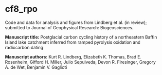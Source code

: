 # cf8_rpo
Code and data for analysis and figures from Lindberg et al. (in review); submitted to Journal of Geophysical Research: Biogeosciences. 

**Manuscript title:** Postglacial carbon cycling history of a northeastern Baffin Island lake catchment inferred from ramped pyrolysis oxidation and radiocarbon dating

**Manuscript authors:** Kurt R. Lindberg, Elizabeth K. Thomas, Brad E. Rosenheim, Gifford H. Miller, Julio Sepulveda, Devon R. Firesinger, Gregory A. de Wet, Benjamin V. Gaglioti
